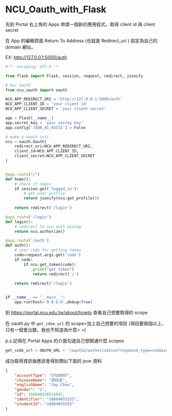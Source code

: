 # NCU_Oauth_with_Flask

先到 Portal 右上角的 Apps 申請一個新的應用程式，取得 client id 與 client secret

在 App 的編輯頁面 Return To Address (也就是 Redirect_uri ) 設定為自己的 domain 網址。 

EX: http://127.0.0.1:5000/auth

```python
#-*- encoding: UTF-8 -*-

from flask import Flask, session, request, redirect, jsonify

# Our oauth
from ncu_oauth import oauth

NCU_APP_REDIRECT_URI = 'http://127.0.0.1:5000/auth' 
NCU_APP_CLIENT_ID = 'your client id' 
NCU_APP_CLIENT_SECRET = 'your client secret'

app = Flask(__name__)
app.secret_key = 'your secrey key'
app.config['JSON_AS_ASCII'] = False

# make a oauth init
ncu = oauth.Oauth(
    redirect_uri=NCU_APP_REDIRECT_URI, 
    client_id=NCU_APP_CLIENT_ID, 
    client_secret=NCU_APP_CLIENT_SECRET
)


@app.route("/")
def home():
    # check if login
    if session.get('logged_in'):
        # get user profile
        return jsonify(ncu.get_profile())
            
    return redirect('/login')

@app.route('/login')
def login():
    # redirect to ncu auth dialog
    return ncu.authorize()

@app.route('/auth')
def auth():
    # user code for getting token
    code=request.args.get('code')
    if code:
        if ncu.get_token(code):
            print("got token")
            return redirect('/')
    
    return redirect('/login')


if __name__ == "__main__":
    app.run(host='0.0.0.0',debug=True)
```

到 https://portal.ncu.edu.tw/about/howto 查看自己想要取得的 scope 

在 oauth.py 中 ``` get_cdoe_url ``` 的 scope=加上自己想要的項目 (項目要兩個以上，只有一個會出錯，我也不知道為什麼= =)

p.s.記得在 Portal Apps 的介面勾選自己想開通什麼 scopes 
```python  
get_code_url = OAUTH_URL + '/oauth2/authorization?response_type=code&scope=identifier+chinese-name&client_id='+self.client_id+'&redirect_uri='+self.redirect_uri
```
成功取得資訊後應該會得到類似下面的 json 資料

```json
{
    "accountType": "STUDENT",
    "chineseName": "周校長",
    "englishName": "Jay Chou",
    "gender": "1",
    "id": 156848316516847,
    "identifier": "10804055555",
    "studentId": "10804055555"
}

```




